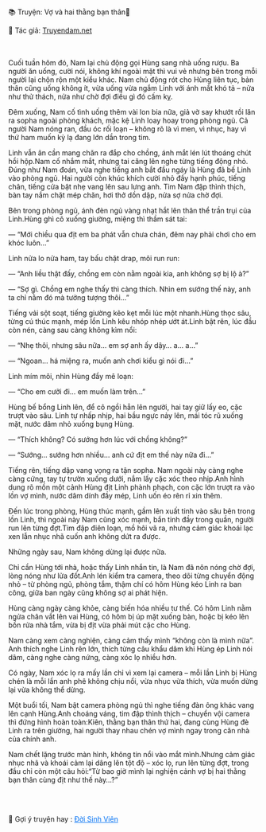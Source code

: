 📚 Truyện: Vợ và hai thằng bạn thân🔞 
<br>
<p>📖 Tác giả: <a href="https://truyendam.net" target="_blank" title="Truyện sex người lớn, truyện 18+ tại Truyendam.net">Truyendam.net</a></p>
<br></br>
<!-- truyện sex chồng xem vợ bị địt, cuckold Việt Nam, vợ lên đỉnh với bạn thân, sex group, vợ ngoại tình, sex flagship dài tập, truyện sex tâm lý mạnh, POV chồng bị cắm sừng, truyện sex Việt mới nhất, Truyendam.net -->
Cuối tuần hôm đó, Nam lại chủ động gọi Hùng sang nhà uống rượu. Ba người ăn uống, cười nói, không khí ngoài mặt thì vui vẻ nhưng bên trong mỗi người lại chộn rộn một kiểu khác. Nam chủ động rót cho Hùng liên tục, bản thân cũng uống không ít, vừa uống vừa ngắm Linh với ánh mắt khó tả – nửa như thử thách, nửa như chờ đợi điều gì đó cấm kỵ.

Đêm xuống, Nam cố tình uống thêm vài lon bia nữa, giả vờ say khướt rồi lăn ra sopha ngoài phòng khách, mặc kệ Linh loay hoay trong phòng ngủ. Cả người Nam nóng ran, đầu óc rối loạn – không rõ là vì men, vì nhục, hay vì thứ ham muốn kỳ lạ đang lớn dần trong tim.

Linh vẫn ân cần mang chăn ra đắp cho chồng, ánh mắt lén lút thoáng chút hồi hộp.Nam cố nhắm mắt, nhưng tai căng lên nghe từng tiếng động nhỏ. Đúng như Nam đoán, vừa nghe tiếng anh bắt đầu ngáy là Hùng đã bế Linh vào phòng ngủ. Hai người còn khúc khích cười nhỏ đầy hạnh phúc, tiếng chân, tiếng cửa bật nhẹ vang lên sau lưng anh. Tim Nam đập thình thịch, bàn tay nắm chặt mép chăn, hơi thở dồn dập, nửa sợ nửa chờ đợi.

Bên trong phòng ngủ, ánh đèn ngủ vàng nhạt hắt lên thân thể trần trụi của Linh.Hùng ghì cô xuống giường, miệng thì thầm sát tai:

— “Mới chiều qua địt em ba phát vẫn chưa chán, đêm nay phải chơi cho em khóc luôn…”

Linh nửa lo nửa ham, tay bấu chặt drap, môi run run:

— “Anh liều thật đấy, chồng em còn nằm ngoài kia, anh không sợ bị lộ à?”

— “Sợ gì. Chồng em nghe thấy thì càng thích. Nhìn em sướng thế này, anh ta chỉ nằm đó mà tưởng tượng thôi…”

Tiếng vải sột soạt, tiếng giường kẽo kẹt mỗi lúc một nhanh.Hùng thọc sâu, từng cú thúc mạnh, mép lồn Linh kêu nhóp nhép ướt át.Linh bật rên, lúc đầu còn nén, càng sau càng không kìm nổi:

— “Nhẹ thôi, nhưng sâu nữa… em sợ anh ấy dậy… a… a…”

— “Ngoan… há miệng ra, muốn anh chơi kiểu gì nói đi…”

Linh mím môi, nhìn Hùng đầy mê loạn:

— “Cho em cưỡi đi… em muốn làm trên…”

Hùng bế bổng Linh lên, để cô ngồi hẳn lên người, hai tay giữ lấy eo, cặc trượt vào sâu. Linh tự nhấp nhịp, hai bầu ngực nảy lên, mái tóc rũ xuống mặt, nước dâm nhỏ xuống bụng Hùng.

— “Thích không? Có sướng hơn lúc với chồng không?”

— “Sướng… sướng hơn nhiều… anh cứ địt em thế này nữa đi…”

Tiếng rên, tiếng dập vang vọng ra tận sopha. Nam ngoài này càng nghe càng cứng, tay tự trườn xuống dưới, nắm lấy cặc xóc theo nhịp.Anh hình dung rõ mồn một cảnh Hùng địt Linh phành phạch, con cặc lớn trượt ra vào lồn vợ mình, nước dâm dính đầy mép, Linh uốn éo rên rỉ xin thêm.

Đến lúc trong phòng, Hùng thúc mạnh, gầm lên xuất tinh vào sâu bên trong lồn Linh, thì ngoài này Nam cũng xóc mạnh, bắn tinh đầy trong quần, người run lên từng đợt.Tim đập điên loạn, mồ hôi vã ra, nhưng cảm giác khoái lạc xen lẫn nhục nhã cuốn anh không dứt ra được.

Những ngày sau, Nam không dừng lại được nữa.
<!-- sex group vợ bạn thân, chồng thích xem vợ bị địt, POV cuckold Việt, Truyendam.net flagship, truyện sex ngoại tình, tâm lý chồng bị cắm sừng, sex Việt mới nhất -->

Chỉ cần Hùng tới nhà, hoặc thấy Linh nhắn tin, là Nam đã nôn nóng chờ đợi, lòng nóng như lửa đốt.Anh lén kiểm tra camera, theo dõi từng chuyển động nhỏ – từ phòng ngủ, phòng tắm, thậm chí có hôm Hùng kéo Linh ra ban công, giữa ban ngày cũng không sợ ai phát hiện.

Hùng càng ngày càng khỏe, càng biến hóa nhiều tư thế. Có hôm Linh nằm ngửa chân vắt lên vai Hùng, có hôm bị úp mặt xuống bàn, hoặc bị kéo lên bồn rửa nhà tắm, vừa bị địt vừa phải mút cặc cho Hùng.

Nam càng xem càng nghiện, càng cảm thấy mình “không còn là mình nữa”. Anh thích nghe Linh rên lớn, thích từng câu khẩu dâm khi Hùng ép Linh nói dâm, càng nghe càng nứng, càng xóc lọ nhiều hơn.

Có ngày, Nam xóc lọ ra mấy lần chỉ vì xem lại camera – mỗi lần Linh bị Hùng chén là mỗi lần anh phê không chịu nổi, vừa nhục vừa thích, vừa muốn dừng lại vừa không thể dừng.

Một buổi tối, Nam bật camera phòng ngủ thì nghe tiếng đàn ông khác vang lên cạnh Hùng.Anh choáng váng, tim đập thình thịch – chuyển vội camera thì đứng hình hoàn toàn:Kiên, thằng bạn thân thứ hai, đang cùng Hùng đè Linh ra trên giường, hai người thay nhau chén vợ mình ngay trong căn nhà của chính anh.

Nam chết lặng trước màn hình, không tin nổi vào mắt mình.Nhưng cảm giác nhục nhã và khoái cảm lại dâng lên tột độ – xóc lọ, run lên từng đợt, trong đầu chỉ còn một câu hỏi:“Từ bao giờ mình lại nghiện cảnh vợ bị hai thằng bạn thân cùng địt như thế này…?”

<br></br>
<p>
  📢 Gợi ý truyện hay : 
  <a href="https://truyendam.net/truyen/doi-sinh-vien" 
     target="_blank" 
     title="Truyện sex người lớn, truyện 18+ tại Truyendam.net"
     style="text-decoration: underline; color: #0070f3;"
  >
    Đời Sinh Viên
  </a>
</p>